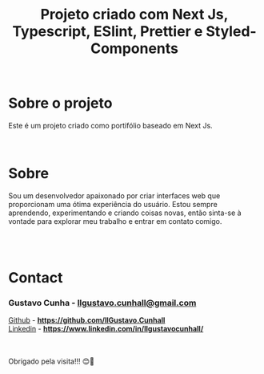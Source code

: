 
<!--LOGO-->
<br/>
<div align="center">
    <h1 color="#ffff" >Projeto criado com Next Js, Typescript, ESlint, Prettier e Styled-Components</h1>
    </br>
</div>

<!-- ABOUT THE PROJECT -->

# <strong>Sobre o projeto</strong>

Este é um projeto criado como portifólio baseado em Next Js.

</br>

<!--INSTALATION-->

# <strong>Sobre</strong>

Sou um desenvolvedor apaixonado por criar interfaces web que
proporcionam uma ótima experiência do usuário. Estou sempre
aprendendo, experimentando e criando coisas novas, então sinta-se à
vontade para explorar meu trabalho e entrar em contato comigo.

</br>
<!-- CONTACT -->
</br>

# **Contact**

### Gustavo Cunha - **llgustavo.cunhall@gmail.com**

[Github](https://github.com/llGustavoCunhall) - **https://github.com/llGustavo.Cunhall** </br>
[Linkedin](https://www.linkedin.com/in/llgustavocunhall/) - **https://www.linkedin.com/in/llgustavocunhall/**

</br></br>
Obrigado pela visita!!! 😊🤗
